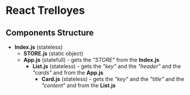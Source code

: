 # React Trelloyes

## Components Structure
* __Index.js__ (stateless)
    * __STORE.js__ (static object)
    * __App.js__ (statefull) - gets the _"STORE"_ from the __Index.js__
        * __List.js__ (stateless) - gets the _"key"_ and  the _"header"_ and  the _"cards"_ and from the __App.js__
            * __Card.js__ (stateless) - gets the _"key"_ and  the _"title"_ and  the _"content"_ and from the __List.js__

